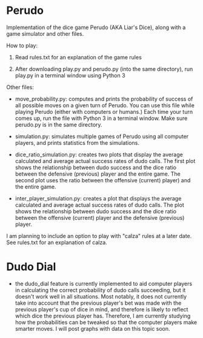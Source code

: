 # Perudo

Implementation of the dice game Perudo (AKA Liar's Dice), along with a game simulator and other files.

How to play:

1. Read rules.txt for an explanation of the game rules

2. After downloading play.py and perudo.py (into the same directory), run play.py in a terminal window using Python 3

Other files:

  - move_probability.py: computes and prints the probability of success of all possible moves on a given turn of Perudo. You can use this file while playing Perudo (either with computers or humans.) Each time your turn comes up, run the file with Python 3 in a terminal window. Make sure perudo.py is in the same directory.
  
  - simulation.py: simulates multiple games of Perudo using all computer players, and prints statistics from the simulations.
  
  - dice_ratio_simulation.py: creates two plots that display the average calculated and average actual success rates of dudo calls. The first plot shows the relationship between dudo success and the dice ratio between the defensive (previous) player and the entire game. The second plot uses the ratio between the offensive (current) player) and the entire game.
  
  - inter_player_simulation.py: creates a plot that displays the average calculated and average actual success rates of dudo calls. The plot shows the relationship between dudo success and the dice ratio between the offensive (current) player and the defensive (previous) player.
  
I am planning to include an option to play with "calza" rules at a later date. See rules.txt for an explanation of calza.

# Dudo Dial

  - the dudo_dial feature is currently implemented to aid computer players in calculating the correct probability of dudo calls succeeding, but it doesn't work well in all situations. Most notably, it does not currently take into account that the previous player's bet was made with the previous player's cup of dice in mind, and therefore is likely to reflect which dice the previous player has. Therefore, I am currently studying how the probabilities can be tweaked so that the computer players make smarter moves. I will post graphs with data on this topic soon.
